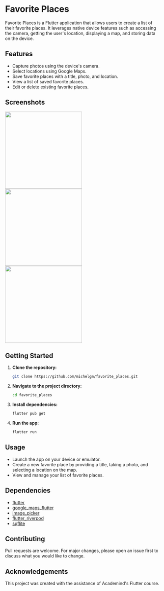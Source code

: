 # Favorite Places

Favorite Places is a Flutter application that allows users to create a list of their favorite places. It leverages native device features such as accessing the camera, getting the user's location, displaying a map, and storing data on the device.

## Features

- Capture photos using the device's camera.
- Select locations using Google Maps.
- Save favorite places with a title, photo, and location.
- View a list of saved favorite places.
- Edit or delete existing favorite places.

## Screenshots


<img src="https://github.com/michelgm/favorite_places_/assets/99933941/f29df055-ab59-4751-b2f9-3abcedf70f90" width="250"/><br />
<img src="https://github.com/michelgm/favorite_places_/assets/99933941/cf3ecfbe-0a2b-46aa-a4a0-5879d25ad0f7" width="250"/><br />
<img src="https://github.com/michelgm/favorite_places_/assets/99933941/ee8bd8cb-fc7c-4374-b495-103eb8b61824" width="250"/><br />


## Getting Started

1. **Clone the repository:**

    ```bash
    git clone https://github.com/michelgm/favorite_places.git
    ```

2. **Navigate to the project directory:**

    ```bash
    cd favorite_places
    ```

3. **Install dependencies:**

    ```bash
    flutter pub get
    ```

4. **Run the app:**

    ```bash
    flutter run
    ```

## Usage

- Launch the app on your device or emulator.
- Create a new favorite place by providing a title, taking a photo, and selecting a location on the map.
- View and manage your list of favorite places.

## Dependencies

- [flutter](https://flutter.dev/)
- [google_maps_flutter](https://pub.dev/packages/google_maps_flutter)
- [image_picker](https://pub.dev/packages/image_picker)
- [flutter_riverpod](https://pub.dev/packages/riverpod)
- [sqflite](https://pub.dev/packages/sqflite)

## Contributing

Pull requests are welcome. For major changes, please open an issue first to discuss what you would like to change.


## Acknowledgements

This project was created with the assistance of Academind's Flutter course.

